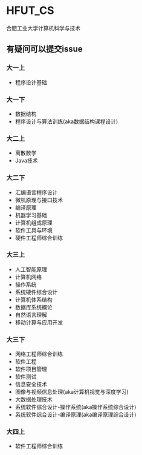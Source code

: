 # HFUT_CS
合肥工业大学计算机科学与技术
## 有疑问可以提交issue
### 大一上  
- 程序设计基础  
### 大一下  
- 数据结构  
- 程序设计与算法训练(aka数据结构课程设计)  
### 大二上
- 离散数学  
- Java技术  
### 大二下  
- 汇编语言程序设计  
- 微机原理与接口技术  
- 编译原理  
- 机器学习基础  
- 计算机组成原理  
- 软件工具与环境  
- 硬件工程师综合训练  
### 大三上  
- 人工智能原理  
- 计算机网络  
- 操作系统  
- 系统硬件综合设计  
- 计算机体系结构  
- 数据库系统概论  
- 自然语言理解  
- 移动计算与应用开发  
### 大三下
- 网络工程师综合训练  
- 软件工程  
- 软件项目管理  
- 软件测试  
- 信息安全技术  
- 图像与视频信息处理(aka计算机视觉与深度学习) 
- 大数据处理技术  
- 系统软件综合设计-操作系统(aka操作系统综合设计) 
- 系统软件综合设计-编译原理(aka编译原理综合设计)  
### 大四上
- 软件工程师综合训练  

